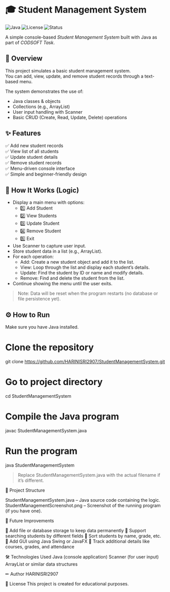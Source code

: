 # 🎓 Student Management System

![Java](https://img.shields.io/badge/Language-Java-blue.svg)
![License](https://img.shields.io/badge/License-Educational-informational)
![Status](https://img.shields.io/badge/Project-Complete-brightgreen)

A simple console-based *Student Management System* built with Java as part of *CODSOFT Task*.

## 📌 Overview

This project simulates a basic student management system.  
You can add, view, update, and remove student records through a text-based menu.

The system demonstrates the use of:
- Java classes & objects
- Collections (e.g., ArrayList)
- User input handling with Scanner
- Basic CRUD (Create, Read, Update, Delete) operations

## ✨ Features
✅ Add new student records  
✅ View list of all students  
✅ Update student details  
✅ Remove student records  
✅ Menu-driven console interface  
✅ Simple and beginner-friendly design

## 🧩 How It Works (Logic)

- Display a main menu with options:
  - 1️⃣ Add Student
  - 2️⃣ View Students
  - 3️⃣ Update Student
  - 4️⃣ Remove Student
  - 5️⃣ Exit
- Use Scanner to capture user input.
- Store student data in a list (e.g., ArrayList).
- For each operation:
  - Add: Create a new student object and add it to the list.
  - View: Loop through the list and display each student’s details.
  - Update: Find the student by ID or name and modify details.
  - Remove: Find and delete the student from the list.
- Continue showing the menu until the user exits.

> Note: Data will be reset when the program restarts (no database or file persistence yet).

## ⚙ How to Run
Make sure you have Java installed.

# Clone the repository
git clone https://github.com/HARINISRI2907/StudentManagementSystem.git

# Go to project directory
cd StudentManagementSystem

# Compile the Java program
javac StudentManagementSystem.java

# Run the program
java StudentManagementSystem

> Replace StudentManagementSystem.java with the actual filename if it’s different.

📂 Project Structure

StudentManagementSystem.java – Java source code containing the logic.
StudentManagementScreenshot.png – Screenshot of the running program (if you have one).

🔮 Future Improvements

🚀 Add file or database storage to keep data permanently
🚀 Support searching students by different fields
🚀 Sort students by name, grade, etc.
🚀 Add GUI using Java Swing or JavaFX
🚀 Track additional details like courses, grades, and attendance

🛠 Technologies Used
Java (console application)
Scanner (for user input)
ArrayList or similar data structures

✏ Author
HARINISRI2907

📄 License
This project is created for educational purposes.

